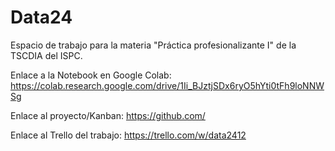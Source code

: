 # Data24
Espacio de trabajo para la materia "Práctica profesionalizante I" de la TSCDIA del ISPC.

Enlace a la Notebook en Google Colab:
https://colab.research.google.com/drive/1Ii_BJztjSDx6ryO5hYti0tFh9loNNWSg

Enlace al proyecto/Kanban:
https://github.com/

Enlace al Trello del trabajo:
https://trello.com/w/data2412
